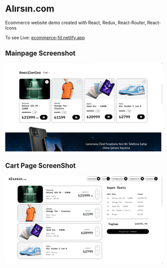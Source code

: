 # Alırsın.com

Ecommerce website demo created with React, Redux, React-Router, React-Icons

To see Live: [ecommerce-fd.netlify.app](https://ecommerce-fd.netlify.app)

## Mainpage Screenshot
![desktop ss](ss.png)

## Cart Page ScreenShot
![cart ss](ss-cart.png)